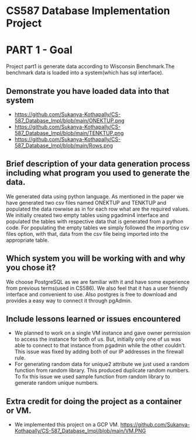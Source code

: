 # CS587 Database Implementation Project 

# PART 1 - Goal
Project part1 is generate data according to Wisconsin Benchmark.The benchmark data is loaded into a system(which has sql interface).


## Demonstrate you have loaded data into that system
* https://github.com/Sukanya-Kothapally/CS-587_Database_Impl/blob/main/ONEKTUP.png
* https://github.com/Sukanya-Kothapally/CS-587_Database_Impl/blob/main/TENKTUP.png
* https://github.com/Sukanya-Kothapally/CS-587_Database_Impl/blob/main/Rows.png

## Brief description of your data generation process including what program you used to generate the data.
We generated data using python language. As mentioned in the paper we have generated two csv files named ONEKTUP and TENKTUP and populated the data rowwise as in for each row what are the required values. We initially created two empty tables using pgadmin4 interface and populated the tables with respective data that is generated from a python code.
For populating the empty tables we simply followed the importing csv files option, with that, data from the csv file being imported into the appropriate table.

## Which system you will be working with and why you chose it?
We choose PostgreSQL as we are familiar with it and have some experience from previous terms(used in CS586). We also feel that it has a user friendly interface and convenient to use. Also postgres is free to download and provides a easy way to connect it through pgAdmin.

## Include lessons learned or issues encountered
* We planned to work on a single VM instance and gave owner permission to access the instance for both of us. But, initially only one of us was able to connect to that instance from pgadmin while the other couldn’t. This issue was fixed by adding both of our IP addresses in the firewall rule.
* For generating random data for unique2 attribute we just used a random function from random library. This produced duplicate random numbers. To fix this issue we used sample function from random library to generate random unique numbers. 

## Extra credit for doing the project as a container or VM.
* We implemented this project on a GCP VM.
https://github.com/Sukanya-Kothapally/CS-587_Database_Impl/blob/main/VM.PNG
